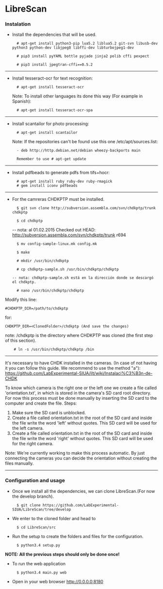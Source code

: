 ﻿# LibreScan

### Instalation

- Install the dependencies that will be used.

		# apt-get install python3-pip lua5.2 liblua5.2 git-svn libusb-dev python3 python-dev libjpeg8 libffi-dev libturbojpeg1-dev

		# pip3 install pyYAML bottle pyjade jinja2 polib cffi pexpect

		# pip3 install jpegtran-cffi==0.5.2

--------------------------------------------------------------------------------------------

- Install tesseract-ocr for text recognition:

		# apt-get install tesseract-ocr

	Note: To install other languages its done this way (For example in Spanish): 

		# apt-get install tesseract-ocr-spa 

--------------------------------------------------------------------------------------------

- Install scantailor for photo processing:

		# apt-get install scantailor
	
	Note: If the repositories can't be found use this one /etc/apt/sources.list: 

		- deb http://http.debian.net/debian wheezy-backports main

		Remember to use # apt-get update

--------------------------------------------------------------------------------------------

- Install pdfbeads to generate pdfs from tifs+hocr:

		# apt-get install ruby ruby-dev ruby-rmagick 
		# gem install iconv pdfbeads


--------------------------------------------------------------------------------------------
- For the camreras CHDKPTP must be installed.

		$ git svn clone http://subversion.assembla.com/svn/chdkptp/trunk chdkptp

		$ cd chdkptp

    -- nota: al 01.02.2015 Checked out HEAD:
       http://subversion.assembla.com/svn/chdkptp/trunk r694

		$ mv config-sample-linux.mk config.mk

		$ make

		# mkdir /usr/bin/chdkptp

		# cp chdkptp-sample.sh /usr/bin/chdkptp/chdkptp

      -- nota: chdkptp-sample.sh está en la dirección donde se descargó el chdkptp.

		# nano /usr/bin/chdkptp/chdkptp

Modify this line:

    #CHDKPTP_DIR=/path/to/chdkptp

for: 
	
	CHDKPTP_DIR=<ClonedFolder>/chdkptp (And save the changes)

note: <ClonedFolder>/chdkptp is the directory where CHDKPTP was cloned (the first step of this section). 

		# ln -s /usr/bin/chdkptp/chdkptp /bin

--------------------------------------------------------------------------------------------

It's necessary to have CHDK installed in the cameras. (In case of not having it you can follow this guide. We recommend to use the method "a"):
https://github.com/LabExperimental-SIUA/ilt/wiki/Instalaci%C3%B3n-de-CHDK 

To know which camera is the right one or the left one we create a file called
'orientation.txt', in which is stored in the camera's SD card root directory.
For now this process must be done manually by inserting the SD card to
the computer and create the file. 
Steps:

1. Make sure the SD card is unblocked.
2. Create a file called orientation.txt in the root of the SD card and
inside the file write the word 'left' without quotes. This SD card will
be used for the left camera.
3. Create a file called orientation.txt in the root of the SD card and
inside the file write the word 'right' without quotes. This SD card will
be used for the right camera.

Note: We're currently working to make this process automatic.
By just connecting the cameras you can decide the orientation
without creating the files manually.

--------------------------------------------------------------------------------------------
### Configuration and usage


- Once we install all the dependencies, we can clone LibreScan.(For now the develop branch).

		$ git clone https://github.com/LabExperimental-SIUA/LibreScan/tree/develop

- We enter to the cloned folder and head to

		$ cd LibreScan/src

- Run the setup to create the folders and files for the configuration.

		$ python3.4 setup.py
		
**NOTE: All the previous steps should only be done once!**
		
- To run the web application

		$ python3.4 main.py web

- Open in your web browser http://0.0.0.0:8180

